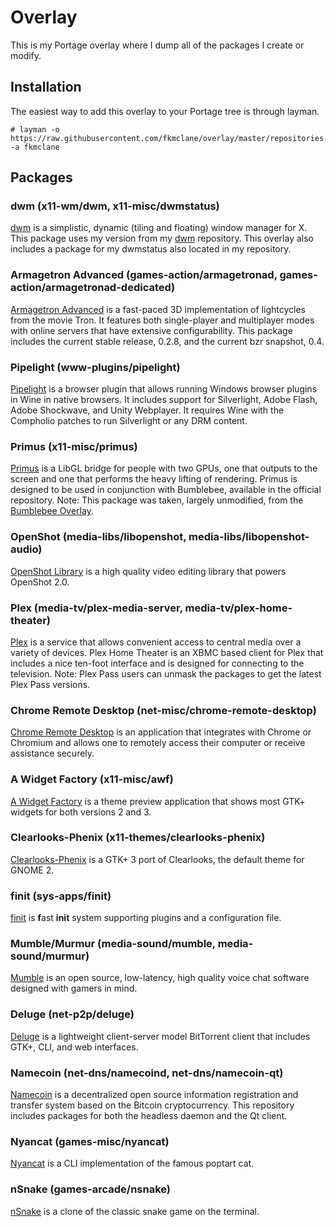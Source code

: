 Overlay
=======
This is my Portage overlay where I dump all of the packages I create or modify.

Installation
------------
The easiest way to add this overlay to your Portage tree is through layman.

```
# layman -o https://raw.githubusercontent.com/fkmclane/overlay/master/repositories.xml -a fkmclane
```

Packages
--------
### dwm (x11-wm/dwm, x11-misc/dwmstatus) ###
[dwm](http://dwm.suckless.org) is a simplistic, dynamic (tiling and floating) window manager for X. This package uses my version from my [dwm](https://github.com/fkmclane/dwm) repository. This overlay also includes a package for my dwmstatus also located in my repository.

### Armagetron Advanced (games-action/armagetronad, games-action/armagetronad-dedicated) ###
[Armagetron Advanced](http://armagetronad.org) is a fast-paced 3D implementation of lightcycles from the movie Tron. It features both single-player and multiplayer modes with online servers that have extensive configurability. This package includes the current stable release, 0.2.8, and the current bzr snapshot, 0.4.

### Pipelight (www-plugins/pipelight) ###
[Pipelight](https://launchpad.net/pipelight) is a browser plugin that allows running Windows browser plugins in Wine in native browsers. It includes support for Silverlight, Adobe Flash, Adobe Shockwave, and Unity Webplayer. It requires Wine with the Compholio patches to run Silverlight or any DRM content.

### Primus (x11-misc/primus) ###
[Primus](https://github.com/amonakov/primus) is a LibGL bridge for people with two GPUs, one that outputs to the screen and one that performs the heavy lifting of rendering. Primus is designed to be used in conjunction with Bumblebee, available in the official repository. Note: This package was taken, largely unmodified, from the [Bumblebee Overlay](https://github.com/Bumblebee-Project/bumblebee-gentoo).

### OpenShot (media-libs/libopenshot, media-libs/libopenshot-audio) ###
[OpenShot Library](https://launchpad.net/libopenshot) is a high quality video editing library that powers OpenShot 2.0.

### Plex (media-tv/plex-media-server, media-tv/plex-home-theater) ###
[Plex](http://plex.tv) is a service that allows convenient access to central media over a variety of devices. Plex Home Theater is an XBMC based client for Plex that includes a nice ten-foot interface and is designed for connecting to the television. Note: Plex Pass users can unmask the packages to get the latest Plex Pass versions.

### Chrome Remote Desktop (net-misc/chrome-remote-desktop) ###
[Chrome Remote Desktop](http://chrome.google.com/remotedesktop) is an application that integrates with Chrome or Chromium and allows one to remotely access their computer or receive assistance securely.

### A Widget Factory (x11-misc/awf) ###
[A Widget Factory](https://github.com/valr/awf) is a theme preview application that shows most GTK+ widgets for both versions 2 and 3.

### Clearlooks-Phenix (x11-themes/clearlooks-phenix) ###
[Clearlooks-Phenix](https://github.com/jpfleury/Clearlooks-Phenix) is a GTK+ 3 port of Clearlooks, the default theme for GNOME 2.

### finit (sys-apps/finit) ###
[finit](https://github.com/troglobit/finit) is **f**ast **init** system supporting plugins and a configuration file.

### Mumble/Murmur (media-sound/mumble, media-sound/murmur) ###
[Mumble](http://mumble.info/) is an open source, low-latency, high quality voice chat software designed with gamers in mind.

### Deluge (net-p2p/deluge) ###
[Deluge](http://deluge-torrent.org/) is a lightweight client-server model BitTorrent client that includes GTK+, CLI, and web interfaces.

### Namecoin (net-dns/namecoind, net-dns/namecoin-qt) ###
[Namecoin](http://namecoin.info) is a decentralized open source information registration and transfer system based on the Bitcoin cryptocurrency. This repository includes packages for both the headless daemon and the Qt client.

### Nyancat (games-misc/nyancat) ###
[Nyancat](https://github.com/klange/nyancat) is a CLI implementation of the famous poptart cat.

### nSnake (games-arcade/nsnake) ###
[nSnake](https://github.com/alexdantas/nSnake) is a clone of the classic snake game on the terminal.

